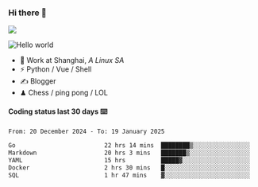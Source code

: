 ### Hi there 👋
![](https://komarev.com/ghpvc/?username=Xuhandsome)


<img src="https://github-readme-stats.vercel.app/api?username=XuHandsome&show_icons=true&theme=merko" alt="Hello world">

<br/>

- 🍻  Work at Shanghai, _A Linux SA_
- ⚡  Python / Vue / Shell
- ✍️  Blogger
- ♟  Chess / ping pong / LOL

#### Coding status last 30 days ⌨️

<!--START_SECTION:waka-->

```txt
From: 20 December 2024 - To: 19 January 2025

Go                         22 hrs 14 mins  ████████▒░░░░░░░░░░░░░░░░   32.98 %
Markdown                   20 hrs 3 mins   ███████▒░░░░░░░░░░░░░░░░░   29.76 %
YAML                       15 hrs          █████▓░░░░░░░░░░░░░░░░░░░   22.26 %
Docker                     2 hrs 30 mins   █░░░░░░░░░░░░░░░░░░░░░░░░   03.71 %
SQL                        1 hr 47 mins    ▓░░░░░░░░░░░░░░░░░░░░░░░░   02.66 %
```

<!--END_SECTION:waka-->
